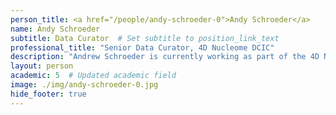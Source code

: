 ```yaml
---
person_title: <a href="/people/andy-schroeder-0">Andy Schroeder</a>
name: Andy Schroeder
subtitle: Data Curator  # Set subtitle to position_link_text
professional_title: "Senior Data Curator, 4D Nucleome DCIC"
description: "Andrew Schroeder is currently working as part of the 4D Nucleome Data Coordination and Integration Center, assisting with project management and focusing on data management.Andrew received his PhD in Molecular and Cellular Biology from UMass, Amherst, followed by postdoctoral research at Tufts Medical School on circadian rhythms and neurobiology in Drosophila.  Andrew then joined FlyBase, a database of Drosophila Genes and Genomes as a data curator and software developer at Harvard University, shifting from wet lab research to computational biology before joining the Park lab and the 4DN-DCIC."
layout: person
academic: 5  # Updated academic field
image: ./img/andy-schroeder-0.jpg
hide_footer: true
---
```

